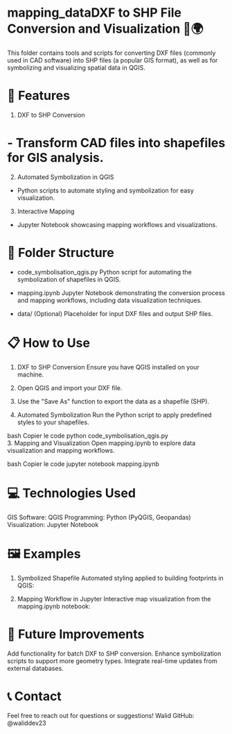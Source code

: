 # mapping_dataDXF to SHP File Conversion and Visualization 📐🌍
This folder contains tools and scripts for converting DXF files (commonly used in CAD software) into SHP files (a popular GIS format), as well as for symbolizing and visualizing spatial data in QGIS.

# 🚀 Features
1. DXF to SHP Conversion

# -  Transform CAD files into shapefiles for GIS analysis.
2. Automated Symbolization in QGIS

- Python scripts to automate styling and symbolization for easy visualization.
3. Interactive Mapping

- Jupyter Notebook showcasing mapping workflows and visualizations.
# 📂 Folder Structure
- code_symbolisation_qgis.py
Python script for automating the symbolization of shapefiles in QGIS.

- mapping.ipynb
Jupyter Notebook demonstrating the conversion process and mapping workflows, including data visualization techniques.

- data/
(Optional) Placeholder for input DXF files and output SHP files.

# 📋 How to Use
1. DXF to SHP Conversion
Ensure you have QGIS installed on your machine.

1. Open QGIS and import your DXF file.
2. Use the "Save As" function to export the data as a shapefile (SHP).
2. Automated Symbolization
Run the Python script to apply predefined styles to your shapefiles.

bash
Copier le code
python code_symbolisation_qgis.py  
3. Mapping and Visualization
Open mapping.ipynb to explore data visualization and mapping workflows.

bash
Copier le code
jupyter notebook mapping.ipynb  
# 💻 Technologies Used
GIS Software: QGIS
Programming: Python (PyQGIS, Geopandas)
Visualization: Jupyter Notebook
# 🖼️ Examples
1. Symbolized Shapefile
Automated styling applied to building footprints in QGIS:

2. Mapping Workflow in Jupyter
Interactive map visualization from the mapping.ipynb notebook:

# 🌟 Future Improvements
Add functionality for batch DXF to SHP conversion.
Enhance symbolization scripts to support more geometry types.
Integrate real-time updates from external databases.
# 📞 Contact
Feel free to reach out for questions or suggestions!
Walid
GitHub: @waliddev23
